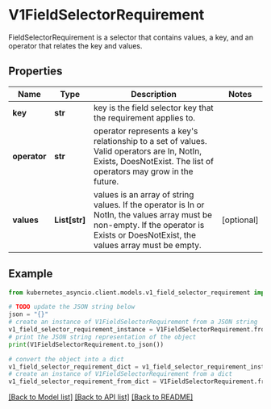 # V1FieldSelectorRequirement

FieldSelectorRequirement is a selector that contains values, a key, and an operator that relates the key and values.

## Properties

Name | Type | Description | Notes
------------ | ------------- | ------------- | -------------
**key** | **str** | key is the field selector key that the requirement applies to. | 
**operator** | **str** | operator represents a key&#39;s relationship to a set of values. Valid operators are In, NotIn, Exists, DoesNotExist. The list of operators may grow in the future. | 
**values** | **List[str]** | values is an array of string values. If the operator is In or NotIn, the values array must be non-empty. If the operator is Exists or DoesNotExist, the values array must be empty. | [optional] 

## Example

```python
from kubernetes_asyncio.client.models.v1_field_selector_requirement import V1FieldSelectorRequirement

# TODO update the JSON string below
json = "{}"
# create an instance of V1FieldSelectorRequirement from a JSON string
v1_field_selector_requirement_instance = V1FieldSelectorRequirement.from_json(json)
# print the JSON string representation of the object
print(V1FieldSelectorRequirement.to_json())

# convert the object into a dict
v1_field_selector_requirement_dict = v1_field_selector_requirement_instance.to_dict()
# create an instance of V1FieldSelectorRequirement from a dict
v1_field_selector_requirement_from_dict = V1FieldSelectorRequirement.from_dict(v1_field_selector_requirement_dict)
```
[[Back to Model list]](../README.md#documentation-for-models) [[Back to API list]](../README.md#documentation-for-api-endpoints) [[Back to README]](../README.md)


